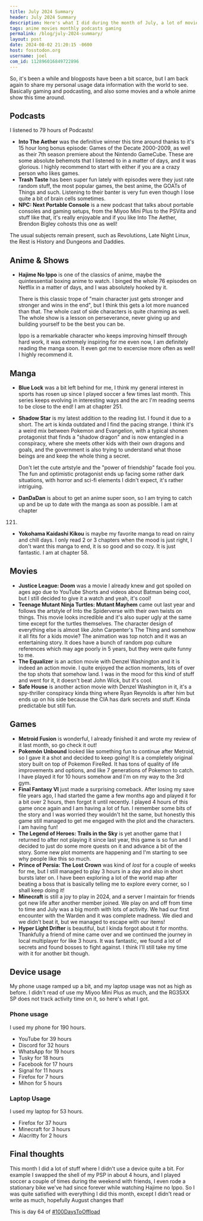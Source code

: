 ```yaml
---
title: July 2024 Summary
header: July 2024 Summary
description: Here's what I did during the month of July, a lot of movies, games and anime episodes
tags: anime movies monthly podcasts gaming
permalink: /blog/july-2024-summary/
layout: post
date: 2024-08-02 21:20:15 -0600
host: fosstodon.org
username: joel
com_id: 112896016849722896
---
```


So, it's been a while and blogposts have been a bit scarce, but I am back
again to share my personal usage data information with the world to see.
Basically gaming and podcasting, and also some movies and a whole anime show this time around.

## Podcasts

I listened to 79 hours of Podcasts!

- **Into The Aether** was the definitive winner this time around thanks to
it's 15 hour long bonus episode: Games of the Decate 2000-2009, as well as
their 7th season premiere about the Nintendo GameCube. These are some
absolute behemots that I listened to in a matter of days, and it was
glorious. I highly recommend to start with either if you are a crazy person
who likes games.
- **Trash Taste** has been super fun lately with episodes were they just
rate random stuff, the most popular games, the best anime, the GOATs of
Things and such. Listening to their banter is very fun even though I lose
quite a bit of brain cells sometimes.
- **NPC: Next Portable Console** is a new podcast that talks about portable
consoles and gaming setups, from the Miyoo Mini Plus to the PSVita and
stuff like that, it's really enjoyable and if you like Into The Aether,
Brendon Bigley cohosts this one as well!

The usual subjects remain present, such as Revolutions, Late Night Linux,
the Rest is History and Dungeons and Daddies.

## Anime & Shows

- **Hajime No Ippo** is one of the classics of anime, maybe the
quintessential boxing anime to watch. I binged the whole 76 episodes on
Netflix in a matter of days, and I was absolutely hooked by it.

    There is this classic trope of "main character just gets stronger and
stronger and wins in the end", but I think this gets a lot more nuanced
than that. The whole cast of side characters is quite charming as well. The
whole show is a lesson on perseverance, never giving up and building
yourself to be the best you can be.

    Ippo is a remarkable character who keeps improving himself through hard
work, it was extremely inspiring for me even now, I am definitely reading
the manga soon. It even got me to excercise more often as well! I highly
recommend it.

## Manga

- **Blue Lock** was a bit left behind for me, I think my general interest
in sports has rosen up since I played soccer a few times last month. This
series keeps evolving in interesting ways and the arc I'm reading seems to
be close to the end! I am at chapter 251.
- **Shadow Star** is my latest addition to the reading list. I found it due to a short. The art is kinda outdated and I find the pacing strange. I think it's a weird mix between Pokemon and Evangelion, with a typical shonen protagonist that finds a "shadow dragon" and is now entangled in a conspiracy, where she meets other kids with their own dragons and goals, and the government is also trying to understand what those beings are and keep the whole thing a secret.

    Don't let the cute artstyle and the "power of friendship" facade fool you. The fun and optimistic protagonist ends up facing some rather dark situations, with horror and sci-fi elements I didn't expect, it's rather intriguing.
- **DanDaDan** is about to get an anime super soon, so I am trying to catch
up and be up to date with the manga as soon as possible. I am at chapter
121.
- **Yokohama Kaidashi Kikou** is maybe my favorite manga to read on rainy
and chill days. I only read 2 or 3 chapters when the mood is just right, I
don't want this manga to end, it is so good and so cozy. It is just
fantastic. I am at chapter 58.

## Movies

- **Justice League: Doom** was a movie I already knew and got spoiled on
ages ago due to YouTube Shorts and videos about Batman being cool, but I
still decided to give it a watch and yeah, it's cool!
- **Teenage Mutant Ninja Turtles: Mutant Mayhem** came out last year and
follows the artstyle of Into the Spiderverse with their own twists on
things. This movie looks incredible and it's also super ugly at the same
time except for the turtles themselves. The character design of everything
else is almost like John Carpenter's The Thing and somehow it all fits for
a kids movie? The animation was top notch and it was an entertaining story.
It does have a bunch of random pop culture references which may age poorly
in 5 years, but they were quite funny to me.
- **The Equalizer** is an action movie with Denzel Washington and it is
indeed an action movie. I quite enjoyed the action moments, lots of over
the top shots that somehow land. I was in the mood for this kind of stuff
and went for it, it doesn't beat John Wick, but it's cool.
- **Safe House** is another action movie with Denzel Washington in it, it's
a spy-thriller conspiracy kinda thing where Ryan Reynolds is after him but
ends up on his side because the CIA has dark secrets and stuff. Kinda
predictable but still fun.

## Games

- **Metroid Fusion** is wonderful, I already finished it and wrote my
review of it last month, so go check it out!
- **Pokemón Unbound** looked like something fun to continue after Metroid,
so I gave it a shot and decided to keep going! It is a completely original
story built on top of Pokemon FireRed. It has tons of quality of life
improvements and options, and like 7 generations of Pokemon to catch. I
have played it for 10 hours somehow and I'm on my way to the 3rd gym.
- **Final Fantasy VI** just made a surprising comeback. After losing my
save file years ago, I had started the game a few months ago and played it
for a bit over 2 hours, then forgot it until recently. I played 4 hours of
this game once again and I am having a lot of fun. I remember some bits of
the story and I was worried they wouldn't hit the same, but honestly this
game still managed to get me engaged with the plot and the characters. I am
having fun!
- **The Legend of Heroes: Trails in the Sky** is yet another game that I returned to after not playing it since last year, this game is so fun and I decided to just do some more quests on it and advance a bit of the story. Some new plot moments are happening and I'm starting to see why people like this so much.
- **Prince of Persia: The Lost Crown** was kind of _lost_ for a couple of
weeks for me, but I still managed to play 3 hours in a day and also in
short bursts later on. I have been exploring a lot of the world map after
beating a boss that is basically telling me to explore every corner, so I
shall keep doing it!
- **Minecraft** is still a joy to play in 2024, and a server I maintain for
friends got new life after another member joined. We play on and off from
time to time and July was a big month with lots of activity. We had our
first encounter with the Warden and it was complete madness. We died and we
didn't beat it, but we managed to escape with our items!
- **Hyper Light Drifter** is beautiful, but I kinda forgot about it for
months. Thankfully a friend of mine came over and we continued the journey
in local multiplayer for like 3 hours. It was fantastic, we found a lot of
secrets and found bosses to fight against. I think I'll still take my time
with it for another bit though.

## Device usage

My phone usage ramped up a bit, and my laptop usage was not as high as before. I didn't read of use my Miyoo Mini Plus as much, and the RG35XX SP does not track activity time on it, so here's what I got.

### Phone usage

I used my phone for 190 hours.

- YouTube for 39 hours
- Discord for 32 hours
- WhatsApp for 19 hours
- Tusky for 18 hours
- Facebook for 17 hours
- Signal for 11 hours
- Firefox for 7 hours
- Mihon for 5 hours

### Laptop Usage

I used my laptop for 53 hours.

- Firefox for 37 hours
- Minecraft for 3 hours
- Alacritty for 2 hours

## Final thoughts

This month I did a lot of stuff where I didn't use a device quite a bit. For example I swapped the shell of my PSP in about 4 hours, and I played soccer a couple of times during the weekend with friends, I even rode a stationary bike we've had since forever while watching Hajime no Ippo. So I was quite satisfied with everything I did this month, except I didn't read or write as much, hopefully August changes that!

This is day 64 of [#100DaysToOffload](https://100daystooffload.com)
